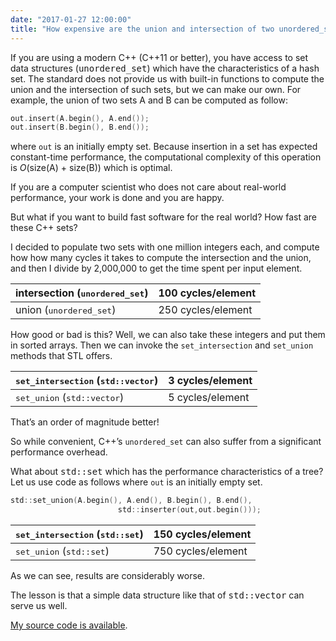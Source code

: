 ```yaml
---
date: "2017-01-27 12:00:00"
title: "How expensive are the union and intersection of two unordered_set in C++?"
---
```




If you are using a modern C++ (C++11 or better), you have access to set data structures (<tt>unordered_set</tt>) which have the characteristics of a hash set. The standard does not provide us with built-in functions to compute the union and the intersection of such sets, but we can make our own. For example, the union of two sets A and B can be computed as follow:
```C
out.insert(A.begin(), A.end());
out.insert(B.begin(), B.end());
```


where `out` is an initially empty set. Because insertion in a set has expected constant-time performance, the computational complexity of this operation is <em>O</em>(size(A) + size(B)) which is optimal. 

If you are a computer scientist who does not care about real-world performance, your work is done and you are happy. 

But what if you want to build fast software for the real world? How fast are these C++ sets?

I decided to populate two sets with one million integers each, and compute how how many cycles it takes to compute the intersection and the union, and then I divide by 2,000,000 to get the time spent per input element.

intersection (<tt>unordered_set</tt>) |100 cycles/element       |
-------------------------|-------------------------|
union (<tt>unordered_set</tt>) |250 cycles/element       |


How good or bad is this? Well, we can also take these integers and put them in sorted arrays. Then we can invoke the `set_intersection` and `set_union` methods that STL offers.

<tt>set_intersection</tt> (<tt>std::vector</tt>) |3 cycles/element         |
-------------------------|-------------------------|
<tt>set_union</tt> (<tt>std::vector</tt>) |5 cycles/element         |


That&rsquo;s an order of magnitude better!

So while convenient, C++&rsquo;s `unordered_set` can also suffer from a significant performance overhead.

What about <tt>std::set</tt> which has the performance characteristics of a tree? Let us use code as follows where `out` is an initially empty set.
```C
std::set_union(A.begin(), A.end(), B.begin(), B.end(),
                        std::inserter(out,out.begin()));
```


<tt>set_intersection</tt> (<tt>std::set</tt>) |150 cycles/element       |
-------------------------|-------------------------|
<tt>set_union</tt> (<tt>std::set</tt>) |750 cycles/element       |


As we can see, results are considerably worse.

The lesson is that a simple data structure like that of <tt>std::vector</tt> can serve us well.

[My source code is available](https://github.com/lemire/Code-used-on-Daniel-Lemire-s-blog/tree/master/2017/01/27).

